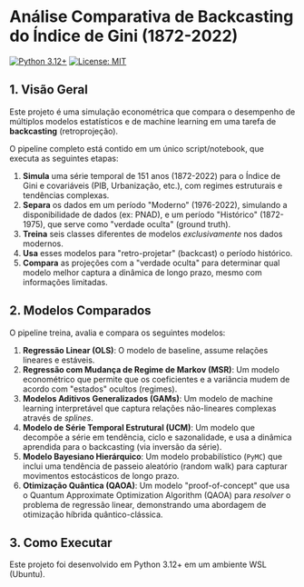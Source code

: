 # Análise Comparativa de Backcasting do Índice de Gini (1872-2022)

[![Python 3.12+](https://img.shields.io/badge/Python-3.12+-blue.svg)](https://www.python.org/downloads/)
[![License: MIT](https://img.shields.io/badge/License-MIT-yellow.svg)](https://opensource.org/licenses/MIT)

## 1. Visão Geral

Este projeto é uma simulação econométrica que compara o desempenho de múltiplos modelos estatísticos e de machine learning em uma tarefa de **backcasting** (retroprojeção).

O pipeline completo está contido em um único script/notebook, que executa as seguintes etapas:
1.  **Simula** uma série temporal de 151 anos (1872-2022) para o Índice de Gini e covariáveis (PIB, Urbanização, etc.), com regimes estruturais e tendências complexas.
2.  **Separa** os dados em um período "Moderno" (1976-2022), simulando a disponibilidade de dados (ex: PNAD), e um período "Histórico" (1872-1975), que serve como "verdade oculta" (ground truth).
3.  **Treina** seis classes diferentes de modelos *exclusivamente* nos dados modernos.
4.  **Usa** esses modelos para "retro-projetar" (backcast) o período histórico.
5.  **Compara** as projeções com a "verdade oculta" para determinar qual modelo melhor captura a dinâmica de longo prazo, mesmo com informações limitadas.

## 2. Modelos Comparados

O pipeline treina, avalia e compara os seguintes modelos:

1.  **Regressão Linear (OLS)**: O modelo de baseline, assume relações lineares e estáveis.
2.  **Regressão com Mudança de Regime de Markov (MSR)**: Um modelo econométrico que permite que os coeficientes e a variância mudem de acordo com "estados" ocultos (regimes).
3.  **Modelos Aditivos Generalizados (GAMs)**: Um modelo de machine learning interpretável que captura relações não-lineares complexas através de *splines*.
4.  **Modelo de Série Temporal Estrutural (UCM)**: Um modelo que decompõe a série em tendência, ciclo e sazonalidade, e usa a dinâmica aprendida para o backcasting (via inversão da série).
5.  **Modelo Bayesiano Hierárquico**: Um modelo probabilístico (`PyMC`) que inclui uma tendência de passeio aleatório (random walk) para capturar movimentos estocásticos de longo prazo.
6.  **Otimização Quântica (QAOA)**: Um modelo "proof-of-concept" que usa o Quantum Approximate Optimization Algorithm (QAOA) para *resolver* o problema de regressão linear, demonstrando uma abordagem de otimização híbrida quântico-clássica.

## 3. Como Executar

Este projeto foi desenvolvido em Python 3.12+ em um ambiente WSL (Ubuntu).
